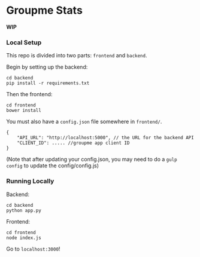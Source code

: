 Groupme Stats
====

**WIP**

### Local Setup

This repo is divided into two parts: `frontend` and `backend`.

Begin by setting up the backend:

```
cd backend
pip install -r requirements.txt
```

Then the frontend:

```
cd frontend
bower install
```

You must also have a `config.json` file somewhere in `frontend/`.

```
{
    "API_URL": "http://localhost:5000", // the URL for the backend API
    "CLIENT_ID": ..... //groupme app client ID
}
```

(Note that after updating your config.json, you may need to do a `gulp config` to update the config/config.js)

### Running Locally

Backend:

```
cd backend
python app.py
```

Frontend:

```
cd frontend
node index.js
```

Go to `localhost:3000`! 
